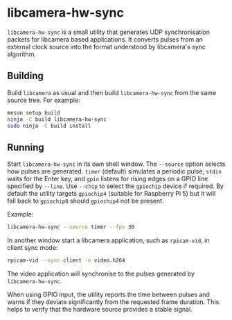 # libcamera-hw-sync

`libcamera-hw-sync` is a small utility that generates UDP synchronisation packets for libcamera based applications. It converts pulses from an external clock source into the format understood by libcamera's sync algorithm.

## Building

Build `libcamera` as usual and then build `libcamera-hw-sync` from the same source tree. For example:

```sh
meson setup build
ninja -C build libcamera-hw-sync
sudo ninja -C build install
```

## Running

Start `libcamera-hw-sync` in its own shell window. The `--source` option selects how pulses are generated. `timer` (default) simulates a periodic pulse, `stdin` waits for the Enter key, and `gpio` listens for rising edges on a GPIO line specified by `--line`. Use `--chip` to select the `gpiochip` device if required. By default the utility targets `gpiochip4` (suitable for Raspberry Pi 5) but it will fall back to `gpiochip0` should `gpiochip4` not be present.

Example:

```sh
libcamera-hw-sync --source timer --fps 30
```

In another window start a libcamera application, such as `rpicam-vid`, in client sync mode:

```sh
rpicam-vid --sync client -o video.h264
```

The video application will synchronise to the pulses generated by `libcamera-hw-sync`.

When using GPIO input, the utility reports the time between pulses and warns if they deviate significantly from the requested frame duration. This helps to verify that the hardware source provides a stable signal.
